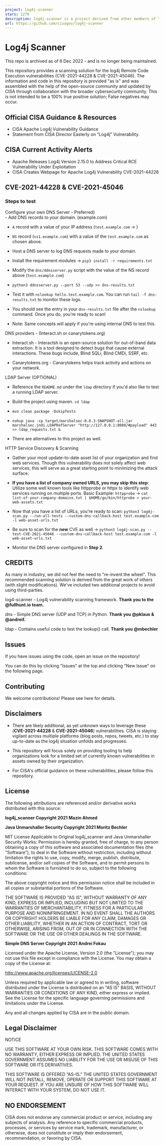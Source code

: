```yaml
---
project: log4j-scanner
stars: 1279
description: log4j-scanner is a project derived from other members of the open-source community by CISA to help organizations identify potentially vulnerable web services affected by the log4j vulnerabilities. 
url: https://github.com/cisagov/log4j-scanner
---
```


Log4j Scanner
=============

This repo is archived as of 6 Dec 2022 - and is no longer being maintained.

This repository provides a scanning solution for the log4j Remote Code Execution vulnerabilities (CVE-2021-44228 & CVE-2021-45046). The information and code in this repository is provided "as is" and was assembled with the help of the open-source community and updated by CISA through collaboration with the broader cybersecurity community. This is not intended to be a 100% true positive solution; False negatives may occur.

Official CISA Guidance & Resources
----------------------------------

-   CISA Apache Log4j Vulnerability Guidance
-   Statement from CISA Director Easterly on “Log4j” Vulnerability.

CISA Current Activity Alerts
----------------------------

-   Apache Releases Log4j Version 2.15.0 to Address Critical RCE Vulnerability Under Exploitation
-   CISA Creates Webpage for Apache Log4j Vulnerability CVE-2021-44228

CVE-2021-44228 & CVE-2021-45046
-------------------------------

### Steps to test

Configure your own DNS Server - Preferred)  
\- Add DNS records to your domain. (example.com)

-   `A` record with a value of your IP address (`test.example.com` -> )
    
-   `NS` record (`ns1.example.com`) with a value of the `test.example.com` as chosen above.
    
-   Host a DNS server to log DNS requests made to your domain.
    
-   Install the requirement modules -> `pip3 install -r requirements.txt`
    
-   Modify the `dns/ddnsserver.py` script with the value of the NS record above (`test.example.com`)
    
-   `python3 ddnsserver.py --port 53 --udp >> dns-results.txt`
    
-   Test it with `nslookup hello.test.example.com`. You can run `tail -f dns-results.txt` to monitor these logs.
    
-   You should see the entry in your `dns-results.txt` file after the `nslookup` command. Once you do, you're ready to scan!
    
-   Note: Same concepts will apply if you're using internal DNS to test this.
    

DNS providers - (Interact.sh or canarytokens.org)  

-   Interact.sh - Interactsh is an open-source solution for out-of-band data extraction. It is a tool designed to detect bugs that cause external interactions. These bugs include, Blind SQLi, Blind CMDi, SSRF, etc.
    
-   Canarytokens.org - Canarytokens helps track activity and actions on your network.
    

LDAP Server (OPTIONAL)  

-   Reference the `README.md` under the `ldap` directory if you'd also like to test a running LDAP server.
    
-   Build the project using maven. `cd ldap`
    
-   `mvn clean package -DskipTests`
    
-   `nohup java -cp target/marshalsec-0.0.3-SNAPSHOT-all.jar marshalsec.jndi.LDAPRefServer "http://127.0.0.1:8080/#payload" 443 >> ldap_requests.txt &`
    
-   There are alternatives to this project as well.
    

HTTP Service Discovery & Scanning  

-   Gather your most update-to-date asset list of your organization and find web services. Though this vulnerability does not solely affect web services, this will serve as a great starting point to minimizing the attack surface.
    
-   **If you have a list of company owned URLS, you may skip this step**: Utilize some well known tools like httpprobe or httpx to identify web services running on multiple ports. Basic Example: `httpprobe` -> `cat list-of-your-company-domains.txt | $HOME/go/bin/httprobe > your-web-assets.txt`
    
-   Now that you have a list of URLs, you're ready to scan: `python3 log4j-scan.py --run-all-tests --custom-dns-callback-host test.example.com -l web-asset-urls.txt`
    
-   Be sure to scan for the **new** CVE as well -> `python3 log4j-scan.py --test-CVE-2021-45046 --custom-dns-callback-host test.example.com -l web-asset-urls.txt`
    
-   Monitor the DNS server configured in **Step 2**.
    

CREDITS
-------

As many in industry, we did not feel the need to "re-invent the wheel". This recommended scanning solution is derived from the great work of others (with slight modifications). We've included two additional projects to avoid using third-parties.

log4-scanner - Log4j vulnerability scanning framework. **Thank you to the @fullhunt.io team.**

dns - Simple DNS server (UDP and TCP) in Python. **Thank you @pklaus & @andreif.**

ldap - Contains useful code to test the lookup() call. **Thank you @mbechler**

Issues
------

If you have issues using the code, open an issue on the repository!

You can do this by clicking "Issues" at the top and clicking "New Issue" on the following page.

Contributing
------------

We welcome contributions! Please see here for details.

Disclaimers
-----------

-   There are likely additional, as yet unknown ways to leverage these (**CVE-2021-44228** & **CVE-2021-45046**) vulnerabilities. CISA is staying vigilant across multiple platforms (blog posts, repos, tweets, etc.) to stay up-to-date as the log4j situation unfolds and progresses.
    
-   This repository will focus solely on providing tooling to help organizations look for a limited set of currently known vulnerabilities in assets owned by their organization.
    
-   For CISA's official guidance on these vulnerabilities, please follow this repository.
    

License
-------

The following attributions are referenced and/or derivative works distributed with this source:

**log4j\_scanner Copyright 2021 Mazin Ahmed**

**Java Unmarshaller Security Copyright 2021 Moritz Bechler**

MIT License Applicable to Original log4j\_scanner and Java Unmarshaller Security Works: Permission is hereby granted, free of charge, to any person obtaining a copy of this software and associated documentation files (the "Software"), to deal in the Software without restriction, including without limitation the rights to use, copy, modify, merge, publish, distribute, sublicense, and/or sell copies of the Software, and to permit persons to whom the Software is furnished to do so, subject to the following conditions:

The above copyright notice and this permission notice shall be included in all copies or substantial portions of the Software.

THE SOFTWARE IS PROVIDED "AS IS", WITHOUT WARRANTY OF ANY KIND, EXPRESS OR IMPLIED, INCLUDING BUT NOT LIMITED TO THE WARRANTIES OF MERCHANTABILITY, FITNESS FOR A PARTICULAR PURPOSE AND NONINFRINGEMENT. IN NO EVENT SHALL THE AUTHORS OR COPYRIGHT HOLDERS BE LIABLE FOR ANY CLAIM, DAMAGES OR OTHER LIABILITY, WHETHER IN AN ACTION OF CONTRACT, TORT OR OTHERWISE, ARISING FROM, OUT OF OR IN CONNECTION WITH THE SOFTWARE OR THE USE OR OTHER DEALINGS IN THE SOFTWARE.

**Simple DNS Server Copyright 2021 Andrei Fokau**

Licensed under the Apache License, Version 2.0 (the "License"); you may not use this file except in compliance with the License. You may obtain a copy of the License at:

http://www.apache.org/licenses/LICENSE-2.0

Unless required by applicable law or agreed to in writing, software distributed under the License is distributed on an "AS IS" BASIS, WITHOUT WARRANTIES OR CONDITIONS OF ANY KIND, either express or implied. See the License for the specific language governing permissions and limitations under the License.

Any and all changes applied by CISA are in the public domain.

Legal Disclaimer
----------------

NOTICE

USE THIS SOFTWARE AT YOUR OWN RISK. THIS SOFTWARE COMES WITH NO WARRANTY, EITHER EXPRESS OR IMPLIED. THE UNITED STATES GOVERNMENT ASSUMES NO LIABILITY FOR THE USE OR MISUSE OF THIS SOFTWARE OR ITS DERIVATIVES.

THIS SOFTWARE IS OFFERED “AS-IS.” THE UNITED STATES GOVERNMENT WILL NOT INSTALL, REMOVE, OPERATE OR SUPPORT THIS SOFTWARE AT YOUR REQUEST. IF YOU ARE UNSURE OF HOW THIS SOFTWARE WILL INTERACT WITH YOUR SYSTEM, DO NOT USE IT.

NO ENDORSEMENT
--------------

CISA does not endorse any commercial product or service, including any subjects of analysis. Any reference to specific commercial products, processes, or services by service mark, trademark, manufacturer, or otherwise, does not constitute or imply their endorsement, recommendation, or favoring by CISA.
